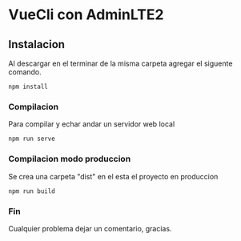 # VueCli con AdminLTE2

## Instalacion
Al descargar en el terminar de la misma carpeta agregar el siguente comando.
```
npm install
```

### Compilacion
Para compilar y echar andar un servidor web local
```
npm run serve
```

### Compilacion modo produccion
Se crea una carpeta "dist" en el esta el proyecto en produccion
```
npm run build
```
### Fin
Cualquier problema dejar un comentario, gracias.


<!-- ### Run your tests
```
npm run test
```

### Lints and fixes files
```
npm run lint
``` -->

<!-- ### Customize configuration
See [Configuration Reference](https://cli.vuejs.org/config/). -->
